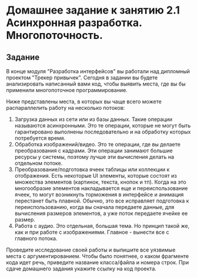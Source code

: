 # Домашнее задание к занятию 2.1 	Асинхронная разработка. Многопоточность.

## Задание
В конце модуля "Разработка интерфейсов" вы работали над дипломный проектом "Трекер привычек". Сегодня в задании вы будете анализировать  написанный вами код, чтобы выявить места, где вы бы применили многопоточное программирование.

Ниже представлены места, в которых вы чаще всего можете распараллелить работу на несколько потоков:
 1. Загрузка данных из сети или из базы данных. Такие операции называются асинхронными. Это те операции, которые не могут быть гарантировано выполнены последовательно и на обработку которых потребуется время. 
 2. Обработка изображений/видео. Это те операции, где вы делаете преобразования с кадрами. Эти операции занимают большие ресурсы у системы, поэтому лучше эти вычисления делать на отдельном потоке.
 3. Преобразование/подготовка ячеек таблицы или коллекции к отображения. Есть некоторые UI элементы, которые состоят из множества элементов (картинок, текста, кнопок и тп). Когда на это многообразие элементов накладывается еще и переиспользование ячеек, то могут возникнуть торможения в интерфейсе и анимация перестанет быть плавной. Обычно, это все исправляет подготовка к переиспользованию, когда вы сначала передаете данные, для вычисления размеров элементов, а уже поток передаете ячейке ее размер.
 4. Работа с аудио. Это отдельная, большая тема. Но принцип такой же, как и при работе с изображениями. Главное - вынести все с главного потока.

Проведите исследование своей работы и выпишите все уязвимые места с аргументированием. Чтобы было понятнее, о каком фрагменте кода идет речь, приведите название класса/файла и номера строк. При сдаче домашнего задания укажите ссылку на код проекта.
